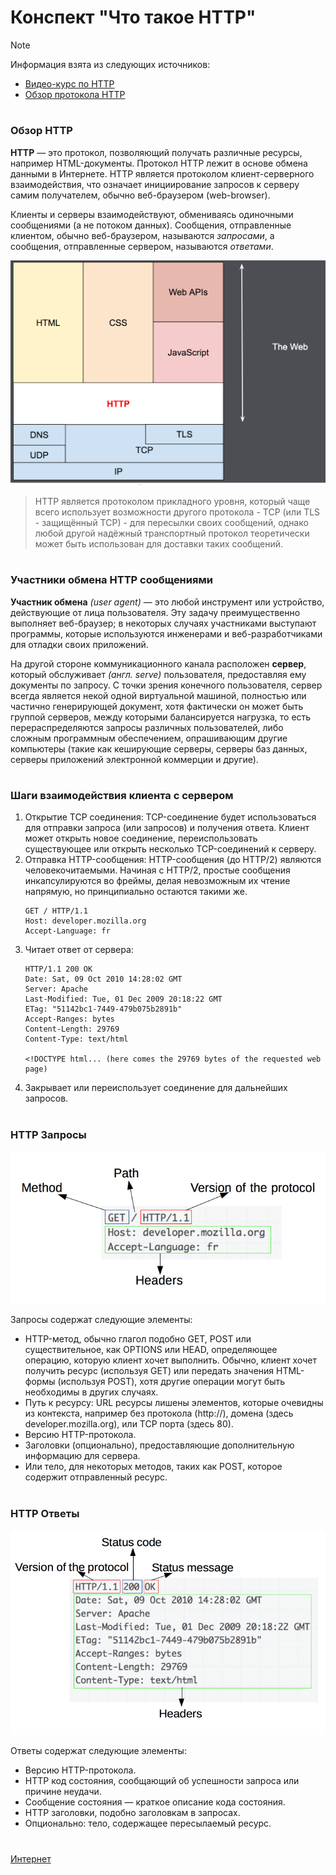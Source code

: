 # Конспект "Что такое HTTP"

> [!NOTE]
> Информация взята из следующих источников: 
> - [Видео-курс по HTTP](https://deworker.pro/edu/series/http-basics)
> - [Обзор протокола HTTP](https://developer.mozilla.org/ru/docs/Web/HTTP/Overview)

#
### Обзор HTTP

**HTTP** — это протокол, позволяющий получать различные ресурсы, например HTML-документы. Протокол HTTP лежит в основе обмена данными в Интернете. HTTP является протоколом клиент-серверного взаимодействия, что означает инициирование запросов к серверу самим получателем, обычно веб-браузером (web-browser).

Клиенты и серверы взаимодействуют, обмениваясь одиночными сообщениями (а не потоком данных). Сообщения, отправленные клиентом, обычно веб-браузером, называются *запросами*, а сообщения, отправленные сервером, называются *ответами*.

![http-layers](./images/http-layers.png)
> HTTP является протоколом прикладного уровня, который чаще всего использует возможности другого протокола - TCP (или TLS - защищённый TCP) - для пересылки своих сообщений, однако любой другой надёжный транспортный протокол теоретически может быть использован для доставки таких сообщений.

#
### Участники обмена HTTP сообщениями
**Участник обмена** *(user agent)* — это любой инструмент или устройство, действующие от лица пользователя. Эту задачу преимущественно выполняет веб-браузер; в некоторых случаях участниками выступают программы, которые используются инженерами и веб-разработчиками для отладки своих приложений.

На другой стороне коммуникационного канала расположен **сервер**, который обслуживает *(англ. serve)* пользователя, предоставляя ему документы по запросу. С точки зрения конечного пользователя, сервер всегда является некой одной виртуальной машиной, полностью или частично генерирующей документ, хотя фактически он может быть группой серверов, между которыми балансируется нагрузка, то есть перераспределяются запросы различных пользователей, либо сложным программным обеспечением, опрашивающим другие компьютеры (такие как кеширующие серверы, серверы баз данных, серверы приложений электронной коммерции и другие).

#
### Шаги взаимодействия клиента с сервером
1. Открытие TCP соединения: TCP-соединение будет использоваться для отправки запроса (или запросов) и получения ответа. Клиент может открыть новое соединение, переиспользовать существующее или открыть несколько TCP-соединений к серверу.
2. Отправка HTTP-сообщения: HTTP-сообщения (до HTTP/2) являются человекочитаемыми. Начиная с HTTP/2, простые сообщения инкапсулируются во фреймы, делая невозможным их чтение напрямую, но принципиально остаются такими же.
    ```http
    GET / HTTP/1.1
    Host: developer.mozilla.org
    Accept-Language: fr
    ```
3. Читает ответ от сервера:
    ```http
    HTTP/1.1 200 OK
    Date: Sat, 09 Oct 2010 14:28:02 GMT
    Server: Apache
    Last-Modified: Tue, 01 Dec 2009 20:18:22 GMT
    ETag: "51142bc1-7449-479b075b2891b"
    Accept-Ranges: bytes
    Content-Length: 29769
    Content-Type: text/html

    <!DOCTYPE html... (here comes the 29769 bytes of the requested web page)
    ```
4. Закрывает или переиспользует соединение для дальнейших запросов.

#
### HTTP Запросы
![request](./images/http_request.png)

Запросы содержат следующие элементы:
- HTTP-метод, обычно глагол подобно GET, POST или существительное, как OPTIONS или HEAD, определяющее операцию, которую клиент хочет выполнить. Обычно, клиент хочет получить ресурс (используя GET) или передать значения HTML-формы (используя POST), хотя другие операции могут быть необходимы в других случаях.
- Путь к ресурсу: URL ресурсы лишены элементов, которые очевидны из контекста, например без протокола (http://), домена (здесь developer.mozilla.org), или TCP порта (здесь 80).
- Версию HTTP-протокола.
- Заголовки (опционально), предоставляющие дополнительную информацию для сервера.
- Или тело, для некоторых методов, таких как POST, которое содержит отправленный ресурс.

#
### HTTP Ответы
![response](./images/http_response.png)

Ответы содержат следующие элементы:
- Версию HTTP-протокола.
- HTTP код состояния, сообщающий об успешности запроса или причине неудачи.
- Сообщение состояния — краткое описание кода состояния.
- HTTP заголовки, подобно заголовкам в запросах.
- Опционально: тело, содержащее пересылаемый ресурс.

#

[Интернет](../README.md)